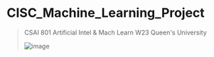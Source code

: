 # CISC_Machine_Learning_Project

> CSAI 801 Artificial Intel &amp; Mach Learn W23 Queen's University
> 
>  ![image](https://github.com/hananfared/CISC_Machine_Learning_Project/assets/101905795/8ec7693a-ef72-4112-be4c-308bcee0e5a1)
